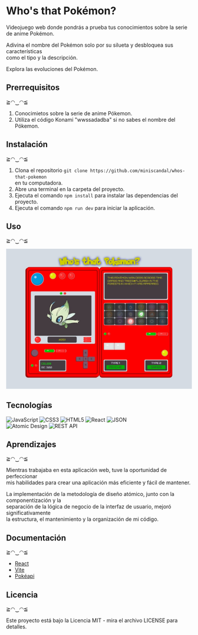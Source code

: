 # Who's that Pokémon?

Videojuego web donde pondrás a prueba tus conocimientos sobre la serie de anime Pokémon.

Adivina el nombre del Pokémon solo por su silueta y desbloquea sus características  
como el tipo y la descripción.

Explora las evoluciones del Pokémon.

## Prerrequisitos

≧◠‿◠≦

1. Conocimietos sobre la serie de anime Pókemon.
2. Utiliza el código Konami "wwssadadba" si no sabes el nombre del Pókemon.

## Instalación

≧◠‿◠≦

1. Clona el repositorio `git clone https://github.com/miniscandal/whos-that-pokemon`  
   en tu computadora.
2. Abre una terminal en la carpeta del proyecto.
3. Ejecuta el comando `npm install` para instalar las dependencias del proyecto.
4. Ejecuta el comando `npm run dev` para iniciar la aplicación.

## Uso

≧◠‿◠≦

<img src="./docs/pictures/web-capture-01.jpeg" width="540">

## Tecnologías
![JavaScript](https://img.shields.io/badge/JavaScript-%23323330.svg?style=for-the-badge&logo=javascript&logoColor=%23F7DF1E)
![CSS3](https://img.shields.io/badge/CSS3-%231572B6.svg?style=for-the-badge&logo=css3&logoColor=white)
![HTML5](https://img.shields.io/badge/HTML5-%23E34F26.svg?style=for-the-badge&logo=html5&logoColor=white)
![React](https://img.shields.io/badge/React-%2361DAFB.svg?style=for-the-badge&logo=react&logoColor=black)
![JSON](https://img.shields.io/badge/JSON-%2348494a.svg?style=for-the-badge)  
![Atomic Design](https://img.shields.io/badge/Atomic%20Design-red.svg?style=for-the-badge&logo=atomic-design&logoColor=white)
![REST API](https://img.shields.io/badge/REST%20API-EC9704.svg?style=for-the-badge&logo=api&logoColor=white)

## Aprendizajes

≧◠‿◠≦

Mientras trabajaba en esta aplicación web, tuve la oportunidad de perfeccionar  
mis habilidades para crear una aplicación más eficiente y fácil de mantener.

La implementación de la metodología de diseño atómico, junto con la componentización y la  
separación de la lógica de negocio de la interfaz de usuario, mejoró significativamente  
la estructura, el mantenimiento y la organización de mi código.

## Documentación

≧◠‿◠≦

* [React](https://react.dev/)
* [Vite](https://vitejs.dev/)
* [Pokéapi](https://pokeapi.co/docs/v2)

## Licencia

≧◠‿◠≦

Este proyecto está bajo la Licencia MIT - mira el archivo LICENSE para detalles.